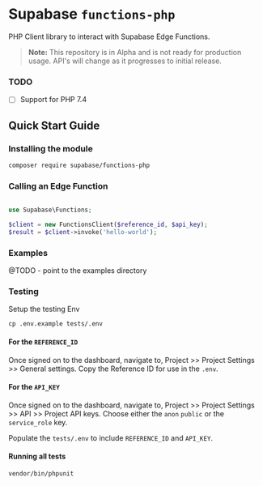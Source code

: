 # Supabase `functions-php`

PHP Client library to interact with Supabase Edge Functions.

> **Note:** This repository is in Alpha and is not ready for production usage. API's will change as it progresses to initial release.

### TODO

- [ ] Support for PHP 7.4


## Quick Start Guide

### Installing the module

```bash
composer require supabase/functions-php
```

### Calling an Edge Function

```php

use Supabase\Functions;

$client = new FunctionsClient($reference_id, $api_key);
$result = $client->invoke('hello-world');
```

### Examples

@TODO - point to the examples directory

### Testing

Setup the testing Env

```
cp .env.example tests/.env
```

#### For the `REFERENCE_ID`
Once signed on to the dashboard, navigate to, Project >> Project Settings >> General settings. Copy the Reference ID for use in the `.env`.

#### For the `API_KEY`
Once signed on to the dashboard, navigate to, Project >> Project Settings >> API >> Project API keys. Choose either the `anon` `public` or the `service_role` key.

Populate the `tests/.env` to include `REFERENCE_ID` and `API_KEY`.

#### Running all tests

```
vendor/bin/phpunit
```
